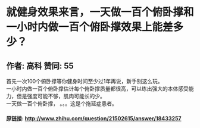 # 就健身效果来言，一天做一百个俯卧撑和一小时内做一百个俯卧撑效果上能差多少？
## 作者: 高科  赞同: 55
首先一次100个俯卧撑等你健身时间至少过1年再说，新手别这么玩。  
一小时内做一百个俯卧撑估计每个俯卧撑质量都很高，可以练出强大的本体感受能力，但是强度可能不够，肌肉可能长的少。  
一天做一百个俯卧撑， 。。。这是个拖延症患者。

#### 原链接: http://www.zhihu.com/question/21502615/answer/18433257